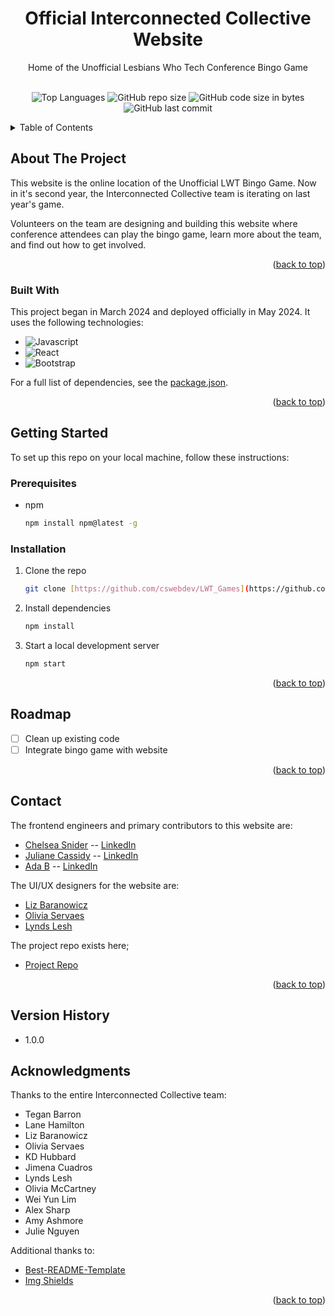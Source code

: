 <a name="readme-top"></a>
<div align="center">

  <h1 align="center">Official Interconnected Collective Website</h1>

  <p align="center">
    Home of the Unofficial Lesbians Who Tech Conference Bingo Game
    <br />
    <br />
    <!-- <a href="https://" target="_blank">Demo</a> -->
    </p>
</div>
<div align="center">

![Top Languages](https://img.shields.io/github/languages/top/cswebdev/LWT_Games)
![GitHub repo size](https://img.shields.io/github/repo-size/cswebdev/LWT_Games)
![GitHub code size in bytes](https://img.shields.io/github/languages/code-size/cswebdev/LWT_Games)
![GitHub last commit](https://img.shields.io/github/last-commit/cswebdev/LWT_Games)
<!-- ![GitHub](https://img.shields.io/github/license/cswebdev/LWT_Games) -->

</div>

<!-- TABLE OF CONTENTS -->
<details>
  <summary>Table of Contents</summary>
  <ol>
    <li>
      <a href="#about-the-project">About The Project</a>
      <ul>
         <!-- <li><a href="#screenshots">Screenshots</a></li> -->
        <!-- <li><a href="#key-features">Key Features</a></li> -->
        <li><a href="#built-with">Built With</a></li>
      </ul>
    </li>
    <li>
      <a href="#getting-started">Getting Started</a>
    </li>
    <li><a href="#usage">Usage</a></li>
    <li><a href="#roadmap">Roadmap</a></li>
    <li><a href="#contributing">Contributing</a></li>
    <!-- <li><a href="#license">License</a></li> -->
    <li><a href="#contact">Contact</a></li>
    <li><a href="#acknowledgments">Acknowledgments</a></li>
  </ol>
</details>

<!-- ABOUT THE PROJECT -->

## About The Project

This website is the online location of the Unofficial LWT Bingo Game. Now in it's
second year, the Interconnected Collective team is iterating on last year's game.

Volunteers on the team are designing and building this website where conference
attendees can play the bingo game, learn more about the team, and find out how to
get involved.

<p align="right">(<a href="#readme-top">back to top</a>)</p>

<!-- ### Screenshots

<p>
  <img src="static/images/screenshots/profile.png" alt="User Profile Page">
  <br>
  <em>User Profile Page</em>
</p>

<p align="right">(<a href="#readme-top">back to top</a>)</p> -->

<!-- ### Key Features
 -->

<!-- <p align="right">(<a href="#readme-top">back to top</a>)</p> -->

### Built With

This project began in March 2024 and deployed officially in May 2024. It uses the following technologies:

- ![Javascript][Javascript]
- ![React][React]
- ![Bootstrap][Bootstrap]

For a full list of dependencies, see the [package.json](https://github.com/LWT_Games/LWT_Games/package.json).

<p align="right">(<a href="#readme-top">back to top</a>)</p>

<!-- GETTING STARTED -->

## Getting Started

To set up this repo on your local machine, follow these instructions:

### Prerequisites

* npm
  ```sh
  npm install npm@latest -g

### Installation

1. Clone the repo
   ```sh
   git clone [https://github.com/cswebdev/LWT_Games](https://github.com/LWTGames/LWT_Games.git)
   ```
2. Install dependencies
   ```sh
   npm install
   ```
3. Start a local development server
    ```sh
    npm start
    ```

<p align="right">(<a href="#readme-top">back to top</a>)</p>

<!-- ROADMAP -->

## Roadmap

- [ ] Clean up existing code
- [ ] Integrate bingo game with website

<p align="right">(<a href="#readme-top">back to top</a>)</p>

<!-- CONTRIBUTING -->

<!-- LICENSE -->


<!-- CONTACT -->

## Contact

The frontend engineers and primary contributors to this website are:

- [Chelsea Snider](https://github.com/cswebdev) -- [LinkedIn](https://www.linkedin.com/in/chelsea-snider/)
- [Juliane Cassidy](https://github.com/julianecassidy) -- [LinkedIn](https://www.linkedin.com/in/julianemcassidy/)
- [Ada B](https://github.com/ada-beeeee) -- [LinkedIn](https://www.linkedin.com/in/ada-brewton/)

The UI/UX designers for the website are:

- [Liz Baranowicz](https://www.linkedin.com/in/liz-baranowicz/)
- [Olivia Servaes](https://www.linkedin.com/in/oliviaservaes/)
- [Lynds Lesh](https://www.linkedin.com/in/lyndsey-lesh/)

The project repo exists here;
- [Project Repo](https://github.com/cswebdev/LWT_Games)


<p align="right">(<a href="#readme-top">back to top</a>)</p>

<!-- VERSION HISTORY -->

## Version History
- 1.0.0

<!-- ACKNOWLEDGMENTS -->

## Acknowledgments

Thanks to the entire Interconnected Collective team:
- Tegan Barron
- Lane Hamilton
- Liz Baranowicz
- Olivia Servaes
- KD Hubbard
- Jimena Cuadros
- Lynds Lesh
- Olivia McCartney
- Wei Yun Lim
- Alex Sharp
- Amy Ashmore
- Julie Nguyen


Additional thanks to:
- [Best-README-Template](https://github.com/othneildrew/Best-README-Template)
- [Img Shields](https://shields.io)

<p align="right">(<a href="#readme-top">back to top</a>)</p>

<!-- TECHNOLOGY BADGES -->


[Javascript]: https://img.shields.io/badge/Javascript-f7df1e?logo=javascript&logoColor=black
[React]: https://img.shields.io/badge/React-61DAFB?logo=react&logoColor=white
[Bootstrap]: https://img.shields.io/badge/Bootstrap-732ff9?logo=bootstrap&logoColor=white
